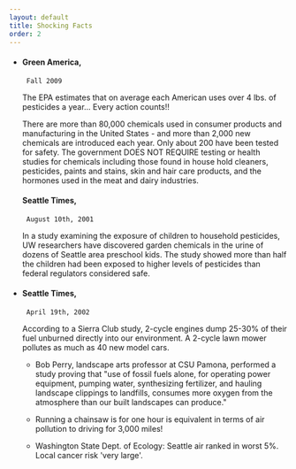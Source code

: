 ```yaml
---
layout: default
title: Shocking Facts
order: 2
---
```


* #### Green America,
       Fall 2009

    The EPA estimates that on average each American uses over 4 lbs. of pesticides a year... Every action counts!!

    There are more than 80,000 chemicals used in consumer products and manufacturing in the United States - and more than 2,000 new chemicals are introduced each year. Only about 200 have been tested for safety. The government DOES NOT REQUIRE testing or health studies for chemicals including those found in house hold cleaners, pesticides, paints and stains, skin and hair care products, and the hormones used in the meat and dairy industries.

  #### Seattle Times,
       August 10th, 2001

    In a study examining the exposure of children to household pesticides, UW researchers have discovered garden chemicals in the urine of dozens of Seattle area preschool kids. The study showed more than half the children had been exposed to higher levels of pesticides than federal regulators considered safe.

* #### Seattle Times,
       April 19th, 2002

    According to a Sierra Club study, 2-cycle engines dump 25-30% of their fuel unburned directly into our environment. A 2-cycle lawn mower pollutes as much as 40 new model cars.

    * Bob Perry, landscape arts professor at CSU Pamona, performed a study proving that "use of fossil fuels alone, for operating power equipment, pumping water, synthesizing fertilizer, and hauling landscape clippings to landfills, consumes more oxygen from the atmosphere than our built landscapes can produce."

    * Running a chainsaw is for one hour is equivalent in terms of air pollution to driving for 3,000 miles!

    * Washington State Dept. of Ecology: Seattle air ranked in worst 5%. Local cancer risk 'very large'.

